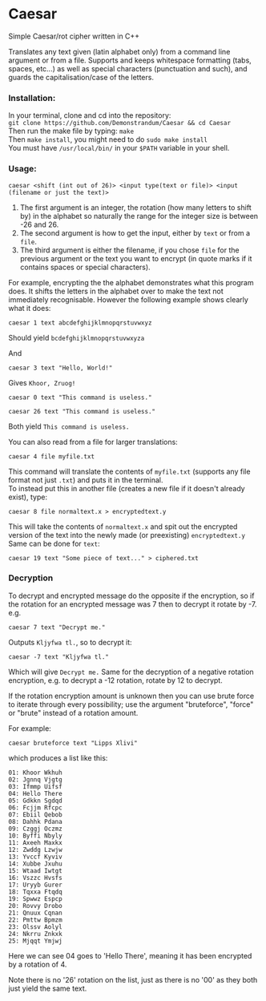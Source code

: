 # Caesar
Simple Caesar/rot cipher written in C++

Translates any text given (latin alphabet only) from a command line argument or from a file. Supports and keeps whitespace formatting (tabs, spaces, etc...) as well as special characters (punctuation and such), and guards the capitalisation/case of the letters.

### Installation:
In your terminal, clone and cd into the repository:<br />
`git clone https://github.com/Demonstrandum/Caesar && cd Caesar`<br />
Then run the make file by typing: `make`<br />
Then `make install`, you might need to do `sudo make install`<br />
You must have `/usr/local/bin/` in your `$PATH` variable in your shell.

### Usage:
`caesar <shift (int out of 26)> <input type(text or file)> <input (filename or just the text)>`
1. The first argument is an integer, the rotation (how many letters to shift by) in the alphabet so naturally the range for the integer size is between -26 and 26.
2. The second argument is how to get the input, either by `text` or from a `file`.
3. The third argument is either the filename, if you chose `file` for the previous argument or the text you want to encrypt (in quote marks if it contains spaces or special characters).

For example, encrypting the the alphabet demonstrates what this program does. It shifts the letters in the alphabet over to make the text not immediately recognisable. However the following example shows clearly what it does:
```shell
caesar 1 text abcdefghijklmnopqrstuvwxyz
```
Should yield `bcdefghijklmnopqrstuvwxyza`

And
```shell
caesar 3 text "Hello, World!"
```
Gives `Khoor, Zruog!`
```shell
caesar 0 text "This command is useless."
```
```shell
caesar 26 text "This command is useless."
```
Both yield `This command is useless.`

You can also read from a file for larger translations:
```shell
caesar 4 file myfile.txt
```
This command will translate the contents of `myfile.txt` (supports any file format not just `.txt`) and puts it in the terminal.</br>
To instead put this in another file (creates a new file if it doesn't already exist), type:
```shell
caesar 8 file normaltext.x > encryptedtext.y
```
This will take the contents of `normaltext.x` and spit out the encrypted version of the text into the newly made (or preexisting) `encryptedtext.y`<br />
Same can be done for `text`:
```shell
caesar 19 text "Some piece of text..." > ciphered.txt
```
### Decryption
To decrypt and encrypted message do the opposite if the encryption, so if the rotation for an encrypted message was 7 then to decrypt it rotate by -7.
e.g.
```shell
caesar 7 text "Decrypt me."
```
Outputs `Kljyfwa tl.`,
so to decrypt it:
```shell
caesar -7 text "Kljyfwa tl."
```
Which will give `Decrypt me.`
Same for the decryption of a negative rotation encryption, e.g. to decrypt a -12 rotation, rotate by 12 to decrypt.

If the rotation encryption amount is unknown then you can use brute force to iterate through every possibility; use the argument "bruteforce", "force" or "brute" instead of a rotation amount.

For example:
```shell
caesar bruteforce text "Lipps Xlivi"
```
which produces a list like this:
```
01: Khoor Wkhuh
02: Jgnnq Vjgtg
03: Ifmmp Uifsf
04: Hello There
05: Gdkkn Sgdqd
06: Fcjjm Rfcpc
07: Ebiil Qebob
08: Dahhk Pdana
09: Czggj Oczmz
10: Byffi Nbyly
11: Axeeh Maxkx
12: Zwddg Lzwjw
13: Yvccf Kyviv
14: Xubbe Jxuhu
15: Wtaad Iwtgt
16: Vszzc Hvsfs
17: Uryyb Gurer
18: Tqxxa Ftqdq
19: Spwwz Espcp
20: Rovvy Drobo
21: Qnuux Cqnan
22: Pmttw Bpmzm
23: Olssv Aolyl
24: Nkrru Znkxk
25: Mjqqt Ymjwj
```
Here we can see 04 goes to 'Hello There', meaning it has been encrypted by a rotation of 4.

Note there is no '26' rotation on the list, just as there is no '00' as they both just yield the same text.

